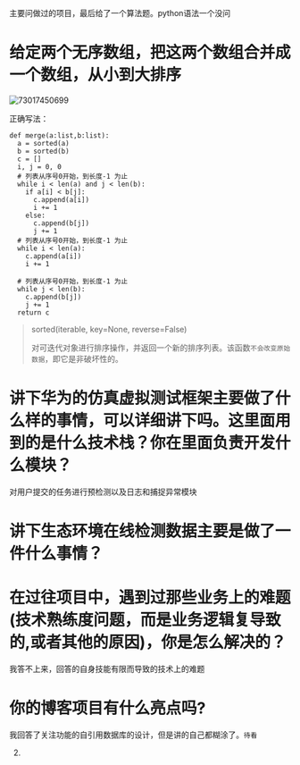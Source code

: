 主要问做过的项目，最后给了一个算法题。python语法一个没问



# 给定两个无序数组，把这两个数组合并成一个数组，从小到大排序

![73017450699](C:\Users\19125\Desktop\2024-2月面试\job准备\面试\2024-10\美团外包\2024-10-29.assets\1730174506991.png)

正确写法：

~~~
def merge(a:list,b:list):
  a = sorted(a)
  b = sorted(b)
  c = []
  i, j = 0, 0
  # 列表从序号0开始，到长度-1 为止
  while i < len(a) and j < len(b):
    if a[i] < b[j]:
      c.append(a[i])
      i += 1
    else:
      c.append(b[j])
      j += 1
  # 列表从序号0开始，到长度-1 为止
  while i < len(a):
    c.append(a[i])
    i += 1
    
  # 列表从序号0开始，到长度-1 为止
  while j < len(b):
    c.append(b[j])
    j += 1
  return c
~~~

>sorted(iterable, key=None, reverse=False)
>
>对可迭代对象进行排序操作，并返回一个新的排序列表。该函数`不会改变原始数据`，即它是非破坏性的。

# 讲下华为的仿真虚拟测试框架主要做了什么样的事情，可以详细讲下吗。这里面用到的是什么技术栈？你在里面负责开发什么模块？



对用户提交的任务进行预检测以及日志和捕捉异常模块

# 讲下生态环境在线检测数据主要是做了一件什么事情？



# 在过往项目中，遇到过那些业务上的难题(技术熟练度问题，而是业务逻辑复导致的,或者其他的原因)，你是怎么解决的？

我答不上来，回答的自身技能有限而导致的技术上的难题



# 你的博客项目有什么亮点吗?

我回答了关注功能的自引用数据库的设计，但是讲的自己都糊涂了。`待看`





2.